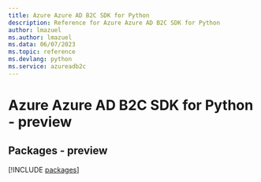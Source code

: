 ```yaml
---
title: Azure Azure AD B2C SDK for Python
description: Reference for Azure Azure AD B2C SDK for Python
author: lmazuel
ms.author: lmazuel
ms.data: 06/07/2023
ms.topic: reference
ms.devlang: python
ms.service: azureadb2c
---
```

# Azure Azure AD B2C SDK for Python - preview
## Packages - preview
[!INCLUDE [packages](azure-ad-b2c-index.md)]